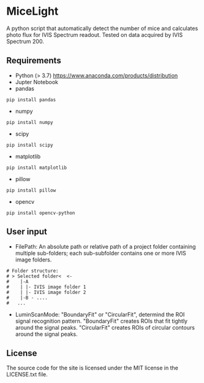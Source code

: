 # MiceLight
A python script that automatically detect the number of mice and calculates photo flux for IVIS Spectrum readout. Tested on data acquired by IVIS Spectrum 200.

## Requirements
- Python (> 3.7)
    https://www.anaconda.com/products/distribution
- Jupter Notebook
- pandas
```
pip install pandas
```
- numpy
```
pip install numpy
```
- scipy
```
pip install scipy
```
- matplotlib
```
pip install matplotlib
```
- pillow
```
pip install pillow
```
- opencv
```
pip install opencv-python
```
## User input
- FilePath: An absolute path or relative path of a project folder containing multiple sub-folders; each sub-subfolder contains one or more IVIS image folders.
```
# Folder structure:
# > Selected folder<  <-
#    |-A
#    | |- IVIS image folder 1
#    | |- IVIS image folder 2
#    |-B - ....
#   ...
```
- LuminScanMode: "BoundaryFit" or "CircularFit", determind the ROI signal recognition pattern. "BoundaryFit" creates ROIs that fit tightly around the signal peaks. "CircularFit" creates ROIs of circular contours around the signal peaks.
## License

The source code for the site is licensed under the MIT license in the LICENSE.txt file.
